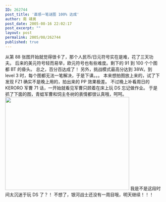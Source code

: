 ```yaml
---
ID: 262744
post_title: '直感一笔谜图 100% 达成'
author: 南 靖男
post_date: 2005-08-16 22:02:17
post_excerpt: ""
layout: post
permalink: 2005/08/262744
published: true
---
```

从第 88 张图开始就觉得很卡了，那个人民币/日元符号实在是难，花了三天功夫。
后来的美元符号轻而易举，欧元符号也有些难度。剩下的 91 到 100 个个图都 BT 的昏头。
总之，百分百达成了！
另外，挑战模式最高分达到 38W。到 level 3 时，每个图都无法一笔解决，于是下课。。。
本来想拍图放上来的，试了下发现 FZ1 确实不是晚上用的，拍出来的 PP 效果极差。
不过晚上补看周日的 KERORO 军曹 71 话，一开始就看见军曹只顾着在床上玩 DS 忘记做作业。
于是抓了下面的图，青蛙军曹和饲主冬树的表情都很认真哦，呵呵。
<a href="http://photoimg18.qq.com/cgi-bin/load_pic2?verify=JTegCnkmkxhFBGfqxJsQ3g%3D%3D"><img src="http://photoimg18.qq.com/cgi-bin/load_pic2?verify=JTegCnkmkxhFBGfqxJsQ3g%3D%3D" height="300" width="400" /></a>
我是不是这段时间太沉迷于<!--more-->玩 DS 了？！
不想了，银河战士还没有一周目哦，明天继续！！！